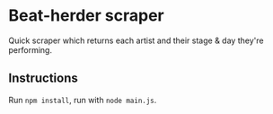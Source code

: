 # Beat-herder scraper 

Quick scraper which returns each artist and their stage & day they're performing.

## Instructions 

Run `npm install`, run with `node main.js`. 
